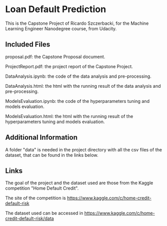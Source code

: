 # Loan Default Prediction

This is the Capstone Project of Ricardo Szczerbacki, for the Machine Learning Engineer Nanodegree course, from Udacity.

## Included Files

proposal.pdf: the Capstone Proposal document.

ProjectReport.pdf: the project report of the Capstone Project.

DataAnalysis.ipynb: the code of the data analysis and pre-processing.

DataAnalysis.html: the html with the running result of the data analysis and pre-processing.

ModelsEvaluation.ipynb: the code of the hyperparameters tuning and models evaluation.

ModelsEvaluation.html: the html with the running result of the hyperparameters tuning and models evaluation.

## Additional Information

A folder "data" is needed in the project directory with all the csv files of the dataset, that can be found in the links below. 

## Links

The goal of the project and the dataset used are those from the Kaggle competition "Home Default Credit".

The site of the competition is https://www.kaggle.com/c/home-credit-default-risk 

The dataset used can be accessed in https://www.kaggle.com/c/home-credit-default-risk/data



